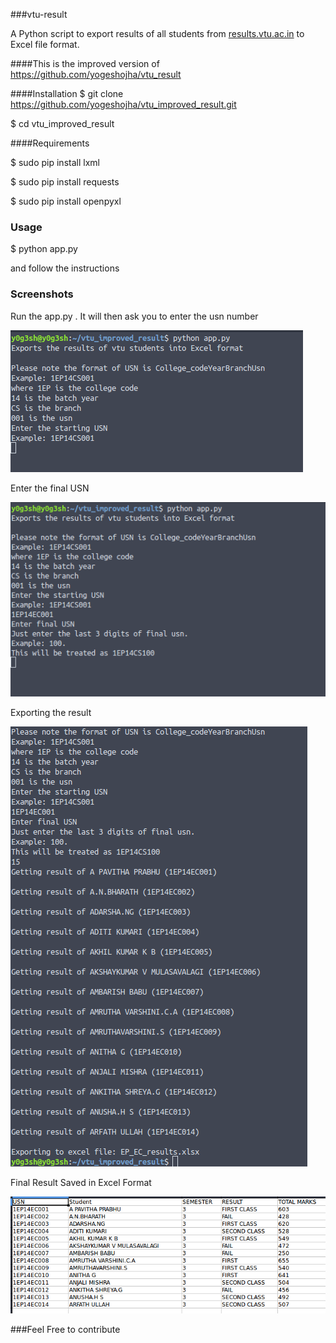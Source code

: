 ###vtu-result

A  Python script to export results of all students from [results.vtu.ac.in](http://results.vtu.ac.in) to Excel file format.

####This is the improved version of https://github.com/yogeshojha/vtu_result

####Installation
$ git clone https://github.com/yogeshojha/vtu_improved_result.git

$ cd vtu_improved_result

####Requirements

$ sudo pip install lxml

$ sudo pip install requests

$ sudo pip install openpyxl



### Usage
$ python app.py

and follow the instructions

### Screenshots

Run the app.py . It will then ask you to enter the usn number

![alt 1](screenshots/1.png?raw=True)

Enter the final USN

![alt 2](screenshots/2.png?raw=True)

Exporting the result

![alt 3](screenshots/3.png?raw=True)

Final Result Saved in Excel Format

![alt 4](screenshots/4.png?raw=True)

###Feel Free to contribute
